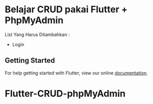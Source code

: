 # Belajar CRUD pakai Flutter + PhpMyAdmin

List Yang Harus Ditambahkan :

- Login


## Getting Started

For help getting started with Flutter, view our online
[documentation](https://flutter.io/).
# Flutter-CRUD-phpMyAdmin
